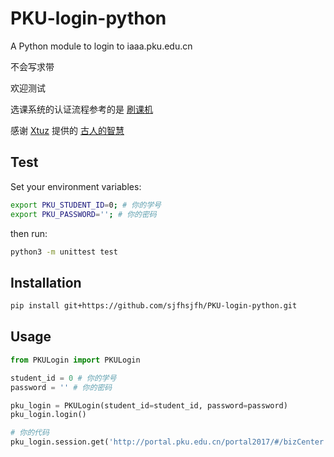 # PKU-login-python

A Python module to login to iaaa.pku.edu.cn

不会写求带

欢迎测试

选课系统的认证流程参考的是 [刷课机](https://github.com/xmcp/HEED-GUI/blob/6ed892f62d42740cf44f4468ab31bd488f593094/elective_bot.py#L53)

感谢 [Xtuz](https://github.com/Xtuzzz) 提供的 [古人的智慧](https://github.com/PkuRH/PKURunningHelper/blob/master/PKURunner/iaaa.py)

## Test

Set your environment variables:

```bash
export PKU_STUDENT_ID=0; # 你的学号
export PKU_PASSWORD=''; # 你的密码
```

then run:

```bash
python3 -m unittest test
```

## Installation

```bash
pip install git+https://github.com/sjfhsjfh/PKU-login-python.git
```

## Usage

```python
from PKULogin import PKULogin

student_id = 0 # 你的学号
password = '' # 你的密码

pku_login = PKULogin(student_id=student_id, password=password)
pku_login.login()

# 你的代码
pku_login.session.get('http://portal.pku.edu.cn/portal2017/#/bizCenter')

```
